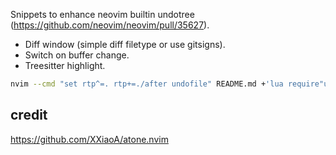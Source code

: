 Snippets to enhance neovim builtin undotree (https://github.com/neovim/neovim/pull/35627).

* Diff window (simple diff filetype or use gitsigns).
* Switch on buffer change.
* Treesitter highlight.

```sh
nvim --cmd "set rtp^=. rtp+=./after undofile" README.md +'lua require"undotree-plus".open()' +'set winblend=20'
```

## credit
https://github.com/XXiaoA/atone.nvim
